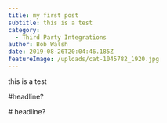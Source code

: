 ```yaml
---
title: my first post
subtitle: this is a test
category:
  - Third Party Integrations
author: Bob Walsh
date: 2019-08-26T20:04:46.185Z
featureImage: /uploads/cat-1045782_1920.jpg
---
```

this is a test

\#headline?

\# headline?

